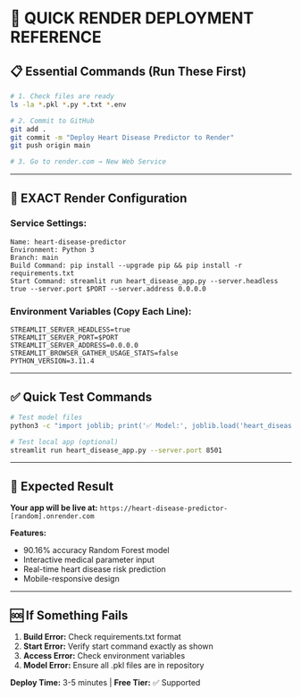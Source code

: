 # 🚀 QUICK RENDER DEPLOYMENT REFERENCE

## 📋 Essential Commands (Run These First)

```bash
# 1. Check files are ready
ls -la *.pkl *.py *.txt *.env

# 2. Commit to GitHub  
git add .
git commit -m "Deploy Heart Disease Predictor to Render"
git push origin main

# 3. Go to render.com → New Web Service
```

---

## 🔧 EXACT Render Configuration

### Service Settings:
```
Name: heart-disease-predictor
Environment: Python 3
Branch: main
Build Command: pip install --upgrade pip && pip install -r requirements.txt
Start Command: streamlit run heart_disease_app.py --server.headless true --server.port $PORT --server.address 0.0.0.0
```

### Environment Variables (Copy Each Line):
```
STREAMLIT_SERVER_HEADLESS=true
STREAMLIT_SERVER_PORT=$PORT
STREAMLIT_SERVER_ADDRESS=0.0.0.0
STREAMLIT_BROWSER_GATHER_USAGE_STATS=false
PYTHON_VERSION=3.11.4
```

---

## ✅ Quick Test Commands

```bash
# Test model files
python3 -c "import joblib; print('✅ Model:', joblib.load('heart_disease_model_optimized.pkl'))"

# Test local app (optional)
streamlit run heart_disease_app.py --server.port 8501
```

---

## 🎯 Expected Result

**Your app will be live at:**
`https://heart-disease-predictor-[random].onrender.com`

**Features:**
- 90.16% accuracy Random Forest model
- Interactive medical parameter input
- Real-time heart disease risk prediction
- Mobile-responsive design

---

## 🆘 If Something Fails

1. **Build Error:** Check requirements.txt format
2. **Start Error:** Verify start command exactly as shown
3. **Access Error:** Check environment variables
4. **Model Error:** Ensure all .pkl files are in repository

**Deploy Time:** 3-5 minutes | **Free Tier:** ✅ Supported
